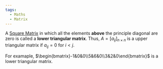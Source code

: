 ```yaml
---
tags:
  - Maths
  - Matrix
---
```

A [Square Matrix](Square%20Matrix.md) in which all the elements **above** the principle diagonal are zero is called a **lower triangular matrix**.
Thus, $A =[a_{ij}]_{n\times n}$ is a upper triangular matrix if $a_{ij} = 0$ for $i<j$.

For examaple, $\begin{bmatrix}-1&0&0\\5&6&0\\3&2&0\end{bmatrix}$ is a lower triangular matrix.